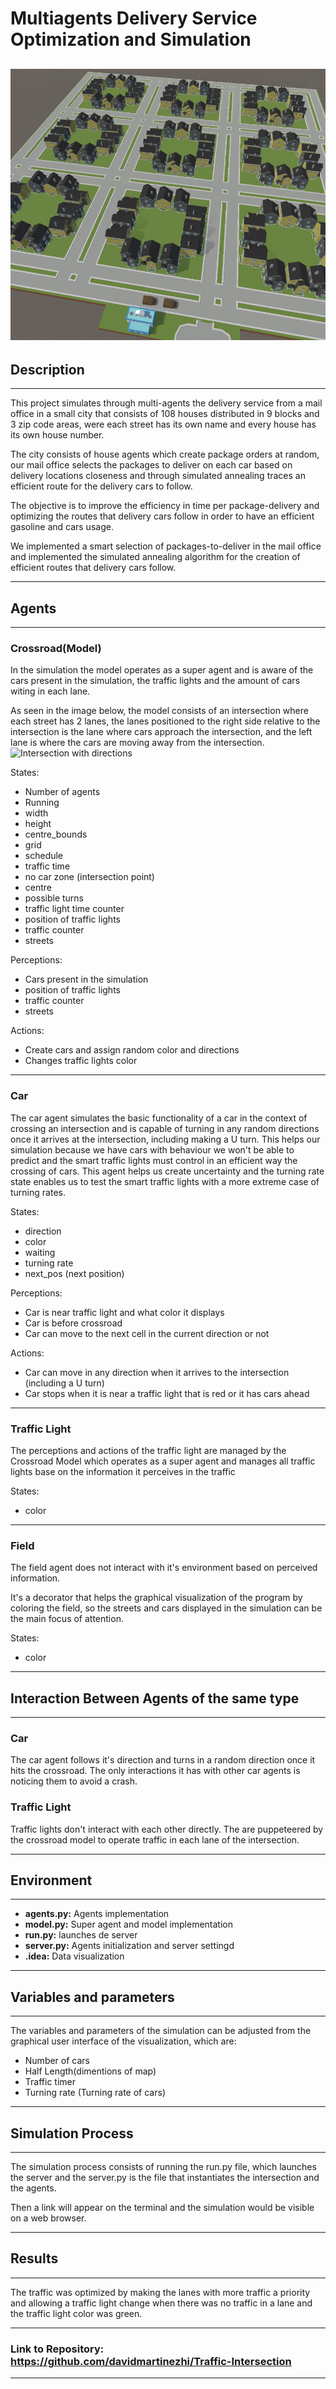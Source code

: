 # Multiagents Delivery Service Optimization and Simulation

![Intersection](images/mapFromTop.png)
---
## Description
---

  This project simulates through multi-agents the delivery service from a mail office in a small city that consists of 108 houses distributed in 9 blocks and 3 zip code areas, were each street has its own name and every house has its own house number.

  The city consists of house agents which create package orders at random, our mail office selects the packages to deliver on each car based on delivery locations closeness and through simulated annealing traces an efficient route for the delivery cars to follow.

  The objective is to improve the efficiency in time per package-delivery and optimizing the routes that delivery cars follow in order to have an efficient gasoline and cars usage. 

  We implemented a smart selection of packages-to-deliver in the mail office and implemented the simulated annealing algorithm for the creation of efficient routes that delivery cars follow.

---
## Agents
---

### **Crossroad(Model)**
In the simulation the model operates as a super agent and is aware of the cars present in the simulation, the traffic lights and the amount of cars witing in each lane.

As seen in the image below, the model consists of an intersection where each street has 2 lanes, the lanes positioned to the right side relative to the intersection is the lane where cars approach the intersection, and the left lane is where the cars are moving away from the intersection.
![Intersection with directions](photos/Intersections_directions.png)

States: 
* Number of agents
* Running
* width
* height
* centre_bounds
* grid
* schedule
* traffic time
* no car zone (intersection point)
* centre
* possible turns
* traffic light time counter
* position of traffic lights
* traffic counter
* streets

Perceptions:
* Cars present in the simulation
* position of traffic lights
* traffic counter
* streets


Actions:
* Create cars and assign random color and directions
* Changes traffic lights color


---
### **Car**
The car agent simulates the basic functionality of a car in the context of crossing an intersection and is capable of turning in any random directions once it arrives at the intersection, including making a U turn. This helps our simulation because we have cars with behaviour we won't be able to predict and the smart traffic lights must control in an efficient way the crossing of cars. This agent helps us create uncertainty and the turning rate state enables us to test the smart traffic lights with a more extreme case of turning rates.
    
States: 
* direction
* color
* waiting
* turning rate
* next_pos (next position)

Perceptions:
* Car is near traffic light and what color it displays
* Car is before crossroad
* Car can move to the next cell in the current direction or not

Actions:
* Car can move in any direction when it arrives to the intersection (including a U turn)
* Car stops when it is near a traffic light that is red or it has cars ahead


---
### **Traffic Light**
The perceptions and actions of the traffic light are managed by the Crossroad Model which operates as a super agent and manages all traffic lights base on the information it perceives in the traffic

States: 
* color


  
---
### **Field**

  The field agent does not interact with it's environment based on perceived information. 

  It's a decorator that helps the graphical visualization of the program by coloring the field, so the streets and cars displayed in the simulation can be the main focus of attention.
  
States: 
* color

---
## Interaction Between Agents of the same type
---
### **Car**
The car agent follows it's direction and turns in a random direction once it hits the crossroad. The only interactions it has with other car agents is noticing them to avoid a crash.

### **Traffic Light**
Traffic lights don't interact with each other directly. The are puppeteered by the crossroad model to operate traffic in each lane of the intersection.

---
## Environment
---
* **agents.py:** Agents implementation
* **model.py:** Super agent and model implementation
* **run.py:** launches de server
* **server.py:** Agents initialization and server settingd
* **.idea:** Data visualization

---
## Variables and parameters
---
The variables and parameters of the simulation can be adjusted from the graphical user interface of the visualization, which are:
* Number of cars
* Half Length(dimentions of map)
* Traffic timer
* Turning rate (Turning rate of cars)

---
## Simulation Process
---
The simulation process consists of running the run.py file, which launches the server and the server.py is the file that instantiates the intersection and the agents.

Then a link will appear on the terminal and the simulation would be visible on a web browser.

---
## Results
---
The traffic was optimized by making the lanes with more traffic a priority and allowing a traffic light change when there was no traffic in a lane and the traffic light color was green.

---
### Link to Repository: https://github.com/davidmartinezhi/Traffic-Intersection
---